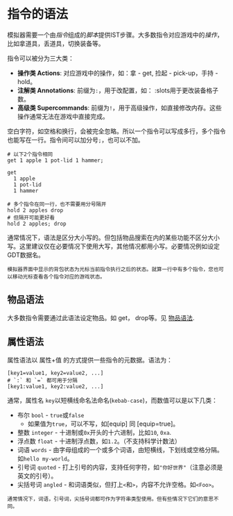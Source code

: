 # 指令的语法

模拟器需要一个由*指令*组成的*脚本*提供IST步骤。大多数指令对应游戏中的*操作*，比如拿道具，丢道具，切换装备等。

指令可以被分为三大类：
- **操作类 Actions**: 对应游戏中的操作，如：拿 - <skyb>get</skyb>, 捡起 - <skyb>pick-up</skyb>，手持 - <skyb>hold</skyb>。
- **注解类 Annotations**: 前缀为`:`，用于改配置，如： <skyb>:slots</skyb>用于更改装备格子数。
- **高级类 Supercommands**: 前缀为`!`，用于高级操作，如直接修改内存。这些操作通常无法在游戏中直接完成。

空白字符，如空格和换行，会被完全忽略。所以一个指令可以写成多行，多个指令也能写在一行。指令间可以加分号`;`，也可以不加。

```skybook
# 以下2个指令相同
get 1 apple 1 pot-lid 1 hammer;

get
  1 apple
  1 pot-lid
  1 hammer

# 多个指令在同一行，也不需要用分号隔开
hold 2 apples drop
# 但隔开可能更好看
hold 2 apples; drop
```

通常情况下，语法是区分大小写的。但包括物品搜索在内的某些功能不区分大小写。这里建议仅在必要情况下使用大写，其他情况都用小写。必要情况例如设定GDT数据名。

```admonish note
模拟器界面中显示的背包状态为光标当前指令执行之后的状态。就算一行中有多个指令，您也可以移动光标查看各个指令对应的游戏状态。
```

## 物品语法
大多数指令需要通过此语法设定物品。如 <skyb>get</skyb>， <skyb>drop</skyb>等。见 [物品语法](./syntax_item.md).

## 属性语法
属性语法以 属性+值 的方式提供一些指令的元数据。语法为：

```skybook
[key1=value1, key2=value2, ...]
# `:` 和 `=` 都可用于分隔
[key1:value1, key2:value2, ...]
```
通常，属性名 `key`以短横线命名法命名(`kebab-case`)，而数值可以是以下几类：
- 布尔 `bool` - `true`或`false`
  - 如果值为`true`，可以不写，如<skyb>[equip]</skyb> 同 <skyb>[equip=true]</skyb>。
- 整数 `integer` - 十进制或`0x`开头的十六进制，比如`10`, `0xa`.
- 浮点数 `float` - 十进制浮点数，如`1.2`。（不支持科学计数法）
- 词语 `words` - 由字母组成的一个或多个词语，由短横线，下划线或空格分隔。如`hello my-world`。
- 引号词 `quoted` - 打上引号的内容，支持任何字符，如`"你好世界"`（注意必须是英文的引号）。
- 尖括号词 `angled` - 和词语类似，但打上`<`和`>`，内容不允许空格。如`<Foo>`。

```admonish tip
通常情况下，词语，引号词，尖括号词都可作为字符串类型使用。但有些情况下它们的意思不同。
```
